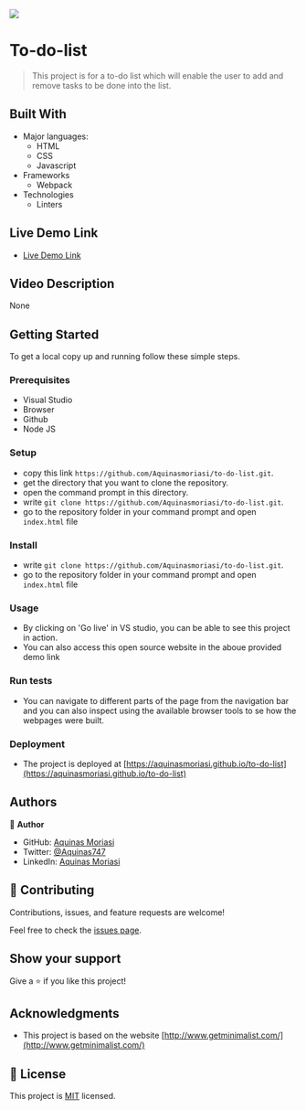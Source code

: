 
![](https://img.shields.io/badge/Microverse-blueviolet)
# To-do-list


> This project is for a to-do list which will enable the user to add and remove tasks to be done into the list.


## Built With

- Major languages:
  - HTML
  - CSS
  - Javascript
- Frameworks
  - Webpack
- Technologies
  - Linters

## Live Demo Link

- [Live Demo Link](https://aquinasmoriasi.github.io/to-do-list/)

## Video Description 
None

## Getting Started

To get a local copy up and running follow these simple steps.

### Prerequisites
- Visual Studio
- Browser
- Github
- Node JS

### Setup
- copy this link `https://github.com/Aquinasmoriasi/to-do-list.git`.
- get the directory that you want to clone the repository.
- open the command prompt in this directory.
- write `git clone https://github.com/Aquinasmoriasi/to-do-list.git`.
- go to the repository folder in your command prompt and open `index.html` file
### Install
- write `git clone https://github.com/Aquinasmoriasi/to-do-list.git`.
- go to the repository folder in your command prompt and open `index.html` file
### Usage
- By clicking on 'Go live' in VS studio, you can be able to see this project in action.
- You can also access this open source website in the aboue provided demo link
### Run tests
- You can navigate to different parts of the page from the navigation bar and you can also inspect using the available browser tools to se how the webpages were built.
### Deployment
- The project is deployed at [https://aquinasmoriasi.github.io/to-do-list](https://aquinasmoriasi.github.io/to-do-list)

## Authors

👤 **Author**

- GitHub: [Aquinas Moriasi](https://github.com/Aquinasmoriasi)
- Twitter: [@Aquinas747](twitter.com/aquinas747)
- LinkedIn: [Aquinas Moriasi](https://linkedin.com/in/linkedinhandle)

## 🤝 Contributing

Contributions, issues, and feature requests are welcome!

Feel free to check the [issues page](https://github.com/Aquinasmoriasi/to-do-list/issues).

## Show your support

Give a ⭐️ if you like this project!

## Acknowledgments
- This project is based on the website [http://www.getminimalist.com/](http://www.getminimalist.com/)

## 📝 License

This project is [MIT](./LICENSE) licensed.
